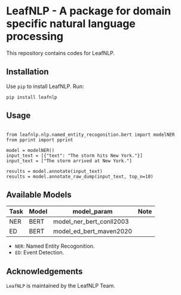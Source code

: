 # LeafNLP - A package for domain specific natural language processing

This repository contains codes for LeafNLP.

## Installation
Use ``pip`` to install LeafNLP. Run:

```
pip install leafnlp
```

## Usage

```

from leafnlp.nlp.named_entity_recogonition.bert import modelNER
from pprint import pprint

model = modelNER()
input_text = [{"text": "The storm hits New York."}]
input_text = ["The storm arrived at New York."]

results = model.annotate(input_text)
results = model.annotate_raw_dump(input_text, top_n=10)

```

## Available Models

Task|Model|model_param|Note|
|-|-|-|-|
|NER|BERT|model_ner_bert_conll2003||
|ED|BERT|model_ed_bert_maven2020||

- ``NER``: Named Entity Recogonition.
- ``ED``: Event Detection.

## Acknowledgements

``LeafNLP`` is maintained by the LeafNLP Team.